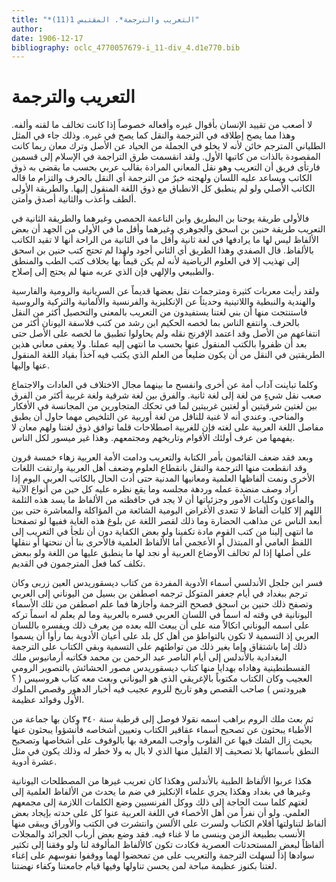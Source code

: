 ```yaml
---
title: "*التعريب والترجمة*. المقتبس 1(11)"
author: 
date: 1906-12-17
bibliography: oclc_4770057679-i_11-div_4.d1e770.bib
---
```




#  التعريب والترجمة 


 لا أصعب من تقييد الإنسان بأقوال غيره وأفعاله خصوصاً إذا كانت تخالف ما لقنه وألفه. وهذا مما يصح إطلاقه في الترجمة والنقل كما يصح في غيره. وذلك جاء في المثل الطلياني المترجم خائن لأنه لا يخلو في الجملة من الحياد عن الأصل وترك معان ربما كانت المقصودة بالذات من كاتبها الأول. ولقد انقسمت طرق التراجمة في الإسلام إلى قسمين فارتأى فريق أن التعريب وهو نقل المعاني المرادة بقالب عربي بحسب ما يقضي به ذوق الكاتب ويساعد عليه اللسان ولهجته خيرٌ من الترجمة أي النقل بالحرف والتزام ما قاله الكاتب الأصلي ولو لم ينطبق كل الانطباق مع ذوق اللغة المنقول إليها. والطريقة الأولى ألطف وأعذب والثانية أصدق وأمتن. 

 فالأولى طريقة يوحنا بن البطريق وابن الناعمة الحمصي وغيرهما والطريقة الثانية في التعريب طريقة حنين بن اسحق والجوهري وغيرهما وأقل ما في الأولى من الجهد أن بعض الألفاظ ليس لها ما يرادفها في لغة ثانية وأقل ما في الثانية من الراحة أنها لا تقيد الكاتب بالألفاظ. قال الصفدي وهذا الطريق أي الثاني أجود ولهذا لم تحتج كتب حنين بن اسحق إلى تهذيب إلا في العلوم الرياضية لأنه لم يكن قيماً بها بخلاف كتب الطب والمنطق والطبيعي والإلهي فإن الذي عربه منها لم يحتج إلى إصلاح. 

 ولقد رأيت معربات كثيرة ومترجمات نقل بعضها قديماً عن السريانية والرومية والفارسية والهندية والنبطية واللاتينية وحديثاً عن الإنكليزية والفرنسية والألمانية والتركية والروسية فاستنتجت منها أن بني لغتنا يستفيدون من التعريب بالمعنى والتحصيل أكثر من النقل بالحرف. وانتفع الناس بما لخصه الحكيم ابن رشد   من كتب فلاسفة اليونان أكثر من انتفاعهم من الأصل وقد اعتمد الإفرنج نقله ولم يحاولوا تطبيق ما لخصه على الأصل حتى بعد أن ظفروا بالكتب المنقول عنها بحسب ما انتهى إليه عملنا. ولا يعفى معاني هذين الطريقتين في النقل من أن يكون ضليعاً من العلم الذي يكتب فيه آخذاً بقياد اللغة المنقول عنها وإليها. 

 وكلما تباينت آداب أمة عن أخرى وانفسح ما بينهما مجال الاختلاف في العادات والاجتماع صعب نقل شيءٍ من لغة إلى لغة ثانية. والفرق بين لغة شرقية ولغة غربية أكثر من الفرق بين لغتين شرقيتين أو لغتين غربيتين لما في تحكك المتجاورين من المجانسة في الأفكار   والمناحي. وعندي أنه لا غنية للناقل من لغة أوربية عن التلخيص مهما حاول أن يطبق مفاصل اللغة العربية على لغته فإن للغربية اصطلاحات قلما توافق ذوق لغتنا ولهم معان لا يفهمها من عرف أولئك الأقوام وتاريخهم ومجتمعهم. وهذا غير ميسور لكل الناس. 

 وبعد فقد ضعف القائمون بأمر الكتابة والتعريب ودامت الأمة العربية زهاء  خمسة  قرون وقد انقطعت منها الترجمة والنقل بانقطاع العلوم وضعف أهل العربية وارتقت اللغات الأخرى ونمت ألفاظها العلمية ومعانيها المدنية حتى أدت الحال بالكاتب العربي اليوم إذا أراد وصف منضدة عمله وردهة مجلسه وما يقع نظره عليه كل حين من أنواع الآنية والماعون وكليات الأمور وجزئياتها أن لا يجد في حافظته من الألفاظ ما يسد هذه الثلمة اللهم إلا كليات ألفاظ لا تتعدى الأغراض اليومية الشائعة من المؤاكلة والمعاشرة حتى بين أبعد الناس عن مذاهب الحضارة وما ذلك لقصر اللغة عن بلوغ هذه الغاية ففيها لو تصفحنا ما انتهى إلينا من كتب القوم مادة تكفينا ولو بعض الكفاية دون أن نلجأ في التعريب إلى اللفظ العامي أو المبتذل أو الأعجمي أما الألفاظ العلمية فالأحرى بنا أن ننحتها أو ننقلها على أصلها   إذا لم تخالف الأوضاع العربية أو نجد لها ما ينطبق عليها من اللغة ولو ببعض تكلف كما فعل المترجمون في القديم. 

 فسر ابن جلجل الأندلسي أسماء الأدوية المفردة من كتاب ديسقوريدس العين زربى وكان ترجم ببغداد في أيام جعفر المتوكل ترجمه اصطفن بن بسيل من اليوناني إلى العربي وتصفح ذلك حنين بن اسحق فصحح الترجمة وأجازها فما علم اصطفن من تلك الأسماء اليونانية في وقته له اسماً في اللسان العربي فسره بالعربية وما لم يعلم له اسماً تركه على اسمه اليوناني اتكالاً منه على أن يبعث الله بعده من يعرف ذلك ويفسره باللسان العربي إذ التسمية لا تكون بالتواطؤ من أهل كل بلد على أعيان الأدوية بما رأوا أن يسموا ذلك إما باشتقاق وإما بغير ذلك من تواطئهم على التسمية وبقي الكتاب على الترجمة البغدادية بالأندلس إلى أيام الناصر عبد الرحمن بن محمد فكاتبه أرمانيوس ملك القسطنطينية وهاداه بهدايا منها كتاب ديسقوريدس مصور الحشائش بالتصوير الرومي العجيب وكان الكتاب مكتوباً بالإغريقي الذي هو اليوناني وبعث معه كتاب هروسيس ( ؟ هيرودتس ) صاحب القصص وهو تاريخ للروم عجيب فيه أخبار الدهور وقصص الملوك الأول وفوائد   عظيمة. 

 ثم بعث ملك الروم براهب اسمه نقولا فوصل إلى قرطبة سنة  ٣٤٠  وكان بها جماعة من الأطباء يبحثون عن تصحيح أسماء عقاقير الكتاب وتعيين أشخاصه فأنشؤوا يبحثون عنها بحيث زال الشك فيها عن القلوب وأوجب المعرفة بها بالوقوف على أشخاصها وتصحيح النطق بأسمائها بلا تصحيف إلا القليل منها الذي لا بال به ولا خطر له وذلك يكون في مثل  عشرة  أدوية. 

 هكذا عربوا الألفاظ الطبية بالأندلس وهكذا كان تعريب غيرها من   المصطلحات اليونانية وغيرها في بغداد وهكذا يجري علماء الإنكليز في ضم ما يحدث من الألفاظ العلمية إلى لغتهم كلما  ست  الحاجة إلى ذلك ووكل الفرنسيين وضع الكلمات اللازمة إلى مجمعهم العلمي. ولو أن نفراً من أهل الأخصاء في اللغة العربية عنوا كل على حدته بإيجاد بعض ألفاظ لتناولتها أقلام الكتاب ولسرت على الألسن وانتشرت في الكتب والأوراق ويبقى منها الأنسب بطبيعة الزمن وينسى ما لا غناء فيه. فقد وضع بعض أرباب الجرائد والمجلات ألفاظاً لبعض المستحدثات العصرية فكادت تكون كالألفاظ المألوفة لنا ولو وفقنا إلى تكثير سوادها إذاً لسهلت الترجمة والتعريب على من تمحضوا لهما ووقفوا نفوسهم على إغناء لغتنا بكنوز عظيمة مباحة لمن يحسن تناولها وفيها قيام جامعتنا وكفاء نهضتنا. 
